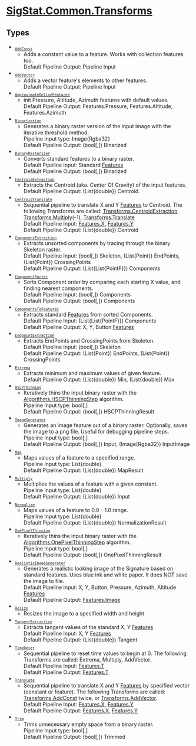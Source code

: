 # [SigStat.Common.Transforms](./README.md)

## Types

- <sub>[`AddConst`](./AddConst.md)</sub>
	- Adds a constant value to a feature. Works with collection features too.  <br>Default Pipeline Output: Pipeline Input
- <sub>[`AddVector`](./AddVector.md)</sub>
	- Adds a vector feature's elements to other features.  <br>Default Pipeline Output: Pipeline Input
- <sub>[`ApproximateOnlineFeatures`](./ApproximateOnlineFeatures.md)</sub>
	- init Pressure, Altitude, Azimuth features with default values.  <br>Default Pipeline Output: Features.Pressure, Features.Altitude, Features.Azimuth
- <sub>[`Binarization`](./Binarization.md)</sub>
	- Generates a binary raster version of the input image with the iterative threshold method.  <br>Pipeline Input type: Image{Rgba32}<br>Default Pipeline Output: (bool[,]) Binarized
- <sub>[`BinaryRasterizer`](./BinaryRasterizer.md)</sub>
	- Converts standard features to a binary raster.  <br>Default Pipeline Input: Standard [Features](https://github.com/hargitomi97/sigstat/blob/master/docs/md/SigStat/Common/Features.md)<br>Default Pipeline Output: (bool[,]) Binarized
- <sub>[`CentroidExtraction`](./CentroidExtraction.md)</sub>
	- Extracts the Centroid (aka. Center Of Gravity) of the input features.  <br> Default Pipeline Output: (List{double}) Centroid.
- <sub>[`CentroidTranslate`](./CentroidTranslate.md)</sub>
	- Sequential pipeline to translate X and Y [Features](https://github.com/hargitomi97/sigstat/blob/master/docs/md/SigStat/Common/Features.md) to Centroid.  The following Transforms are called: [Transforms.CentroidExtraction](https://github.com/hargitomi97/sigstat/blob/master/docs/md/SigStat/Common/Transforms/CentroidExtraction.md), [Transforms.Multiply](https://github.com/hargitomi97/sigstat/blob/master/docs/md/SigStat/Common/Transforms/Multiply.md)(-1), [Transforms.Translate](https://github.com/hargitomi97/sigstat/blob/master/docs/md/SigStat/Common/Transforms/Translate.md)<br>Default Pipeline Input: [Features.X](https://github.com/hargitomi97/sigstat/blob/master/docs/md/SigStat/Common/Features.md), [Features.Y](https://github.com/hargitomi97/sigstat/blob/master/docs/md/SigStat/Common/Features.md)<br>Default Pipeline Output: (List{double}) Centroid
- <sub>[`ComponentExtraction`](./ComponentExtraction.md)</sub>
	- Extracts unsorted components by tracing through the binary Skeleton raster.  <br>Default Pipeline Input: (bool[,]) Skeleton, (List{Point}) EndPoints, (List{Point}) CrossingPoints<br>Default Pipeline Output: (List{List{PointF}}) Components
- <sub>[`ComponentSorter`](./ComponentSorter.md)</sub>
	- Sorts Component order by comparing each starting X value, and finding nearest components.  <br>Default Pipeline Input: (bool[,]) Components<br>Default Pipeline Output: (bool[,]) Components
- <sub>[`ComponentsToFeatures`](./ComponentsToFeatures.md)</sub>
	- Extracts standard [Features](https://github.com/hargitomi97/sigstat/blob/master/docs/md/SigStat/Common/Features.md) from sorted Components.  <br>Default Pipeline Input: (List{List{PointF}}) Components<br>Default Pipeline Output: X, Y, Button [Features](https://github.com/hargitomi97/sigstat/blob/master/docs/md/SigStat/Common/Features.md)
- <sub>[`EndpointExtraction`](./EndpointExtraction.md)</sub>
	- Extracts EndPoints and CrossingPoints from Skeleton.  <br>Default Pipeline Input: (bool[,]) Skeleton<br>Default Pipeline Output: (List{Point}) EndPoints, (List{Point}) CrossingPoints
- <sub>[`Extrema`](./Extrema.md)</sub>
	- Extracts minimum and maximum values of given feature.  <br>Default Pipeline Output: (List{double}) Min, (List{double}) Max
- <sub>[`HSCPThinning`](./HSCPThinning.md)</sub>
	- Iteratively thins the input binary raster with the [Algorithms.HSCPThinningStep](https://github.com/hargitomi97/sigstat/blob/master/docs/md/SigStat/Common/Algorithms/HSCPThinningStep.md) algorithm.  <br>Pipeline Input type: bool[,]<br>Default Pipeline Output: (bool[,]) HSCPThinningResult
- <sub>[`ImageGenerator`](./ImageGenerator.md)</sub>
	- Generates an image feature out of a binary raster.  Optionally, saves the image to a png file.  Useful for debugging pipeline steps.  <br>Pipeline Input type: bool[,]<br>Default Pipeline Output: (bool[,]) Input, (Image{Rgba32}) InputImage
- <sub>[`Map`](./Map.md)</sub>
	- Maps values of a feature to a specified range.  <br>Pipeline Input type: List{double}<br>Default Pipeline Output: (List{double}) MapResult
- <sub>[`Multiply`](./Multiply.md)</sub>
	- Multiplies the values of a feature with a given constant.  <br>Pipeline Input type: List{double}<br>Default Pipeline Output: (List{double}) Input
- <sub>[`Normalize`](./Normalize.md)</sub>
	- Maps values of a feature to 0.0 - 1.0 range.  <br>Pipeline Input type: List{double}<br>Default Pipeline Output: (List{double}) NormalizationResult
- <sub>[`OnePixelThinning`](./OnePixelThinning.md)</sub>
	- Iteratively thins the input binary raster with the [Algorithms.OnePixelThinningStep](https://github.com/hargitomi97/sigstat/blob/master/docs/md/SigStat/Common/Algorithms/OnePixelThinningStep.md) algorithm.  <br>Pipeline Input type: bool[,]<br>Default Pipeline Output: (bool[,]) OnePixelThinningResult
- <sub>[`RealisticImageGenerator`](./RealisticImageGenerator.md)</sub>
	- Generates a realistic looking image of the Signature based on standard features. Uses blue ink and white paper. It does NOT save the image to file.  <br>Default Pipeline Input: X, Y, Button, Pressure, Azimuth, Altitude [Features](https://github.com/hargitomi97/sigstat/blob/master/docs/md/SigStat/Common/Features.md)<br>Default Pipeline Output: [Features.Image](https://github.com/hargitomi97/sigstat/blob/master/docs/md/SigStat/Common/Features.md)
- <sub>[`Resize`](./Resize.md)</sub>
	- Resizes the image to a specified width and height
- <sub>[`TangentExtraction`](./TangentExtraction.md)</sub>
	- Extracts tangent values of the standard X, Y [Features](https://github.com/hargitomi97/sigstat/blob/master/docs/md/SigStat/Common/Features.md)<br>Default Pipeline Input: X, Y [Features](https://github.com/hargitomi97/sigstat/blob/master/docs/md/SigStat/Common/Features.md)<br>Default Pipeline Output: (List{double})  Tangent
- <sub>[`TimeReset`](./TimeReset.md)</sub>
	- Sequential pipeline to reset time values to begin at 0.  The following Transforms are called: Extrema, Multiply, AddVector.  <br>Default Pipeline Input: [Features.T](https://github.com/hargitomi97/sigstat/blob/master/docs/md/SigStat/Common/Features.md)<br>Default Pipeline Output: [Features.T](https://github.com/hargitomi97/sigstat/blob/master/docs/md/SigStat/Common/Features.md)
- <sub>[`Translate`](./Translate.md)</sub>
	- Sequential pipeline to translate X and Y [Features](https://github.com/hargitomi97/sigstat/blob/master/docs/md/SigStat/Common/Features.md) by specified vector (constant or feature).  The following Transforms are called: [Transforms.AddConst](https://github.com/hargitomi97/sigstat/blob/master/docs/md/SigStat/Common/Transforms/AddConst.md) twice, or [Transforms.AddVector](https://github.com/hargitomi97/sigstat/blob/master/docs/md/SigStat/Common/Transforms/AddVector.md).  <br>Default Pipeline Input: [Features.X](https://github.com/hargitomi97/sigstat/blob/master/docs/md/SigStat/Common/Features.md), [Features.Y](https://github.com/hargitomi97/sigstat/blob/master/docs/md/SigStat/Common/Features.md)<br>Default Pipeline Output: [Features.X](https://github.com/hargitomi97/sigstat/blob/master/docs/md/SigStat/Common/Features.md), [Features.Y](https://github.com/hargitomi97/sigstat/blob/master/docs/md/SigStat/Common/Features.md)
- <sub>[`Trim`](./Trim.md)</sub>
	- Trims unnecessary empty space from a binary raster.  <br>Pipeline Input type: bool[,]<br>Default Pipeline Output: (bool[,]) Trimmed

